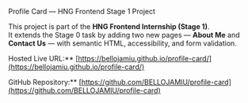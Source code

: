  Profile Card — HNG Frontend Stage 1 Project

This project is part of the **HNG Frontend Internship (Stage 1)**.  
It extends the Stage 0 task by adding two new pages — **About Me** and **Contact Us** — with semantic HTML, accessibility, and form validation.




Hosted Live URL:** [https://bellojamiu.github.io/profile-card/](https://bellojamiu.github.io/profile-card/)

GitHub Repository:** [https://github.com/BELLOJAMIU/profile-card](https://github.com/BELLOJAMIU/profile-card)



